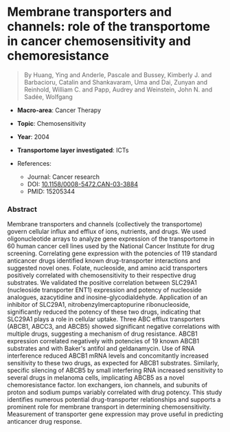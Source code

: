 # Membrane transporters and channels: role of the transportome in cancer chemosensitivity and chemoresistance

> By Huang, Ying and Anderle, Pascale and Bussey, Kimberly J. and Barbacioru, Catalin and Shankavaram, Uma and Dai, Zunyan and Reinhold, William C. and Papp, Audrey and Weinstein, John N. and Sadée, Wolfgang

- **Macro-area**: Cancer Therapy
- **Topic**: Chemosensitivity
- **Year**: 2004
- **Transportome layer investigated**: ICTs

- References:
  - Journal: Cancer research
  - DOI: [10.1158/0008-5472.CAN-03-3884](https://doi.org/10.1158/0008-5472.CAN-03-3884)
  - PMID: 15205344

### Abstract

Membrane transporters and channels (collectively the transportome) govern cellular influx and efflux of ions, nutrients, and drugs. We used oligonucleotide arrays to analyze gene expression of the transportome in 60 human cancer cell lines used by the National Cancer Institute for drug screening. Correlating gene expression with the potencies of 119 standard anticancer drugs identified known drug-transporter interactions and suggested novel ones. Folate, nucleoside, and amino acid transporters positively correlated with chemosensitivity to their respective drug substrates. We validated the positive correlation between SLC29A1 (nucleoside transporter ENT1) expression and potency of nucleoside analogues, azacytidine and inosine-glycodialdehyde. Application of an inhibitor of SLC29A1, nitrobenzylmercaptopurine ribonucleoside, significantly reduced the potency of these two drugs, indicating that SLC29A1 plays a role in cellular uptake. Three ABC efflux transporters (ABCB1, ABCC3, and ABCB5) showed significant negative correlations with multiple drugs, suggesting a mechanism of drug resistance. ABCB1 expression correlated negatively with potencies of 19 known ABCB1 substrates and with Baker's antifol and geldanamycin. Use of RNA interference reduced ABCB1 mRNA levels and concomitantly increased sensitivity to these two drugs, as expected for ABCB1 substrates. Similarly, specific silencing of ABCB5 by small interfering RNA increased sensitivity to several drugs in melanoma cells, implicating ABCB5 as a novel chemoresistance factor. Ion exchangers, ion channels, and subunits of proton and sodium pumps variably correlated with drug potency. This study identifies numerous potential drug-transporter relationships and supports a prominent role for membrane transport in determining chemosensitivity. Measurement of transporter gene expression may prove useful in predicting anticancer drug response.
